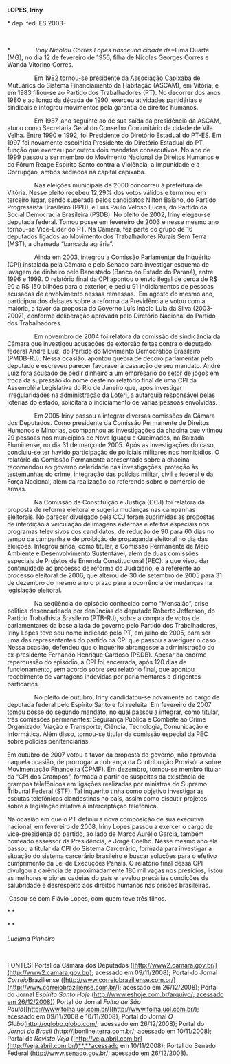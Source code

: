 **LOPES, Iriny**

\* dep. fed. ES 2003-

 

*               **Iriny Nicolau Corres Lopes* nasceu**na cidade de**Lima
Duarte (MG), no dia 12 de fevereiro de 1956, filha de Nicolas Georges
Corres e Wanda Vitorino Corres.

                Em 1982 tornou-se presidente da Associação Capixaba de
Mutuários do Sistema Financiamento da Habitação (ASCAM), em Vitória, e
em 1983 filiou-se ao Partido dos Trabalhadores (PT). No decorrer dos
anos 1980 e ao longo da década de 1990, exerceu atividades partidárias e
sindicais e integrou movimentos pela garantia de direitos humanos.

                Em 1987, ano seguinte ao de sua saída da presidência da
ASCAM, atuou como Secretária Geral do Conselho Comunitário da cidade de
Vila Velha. Entre 1990 e 1992, foi Presidente do Diretório Estadual do
PT-ES. Em 1997 foi novamente escolhida Presidente do Diretório Estadual
do PT, função que exerceu por outros dois mandatos consecutivos. No ano
de 1999 passou a ser membro do Movimento Nacional de Direitos Humanos e
do Fórum Reage Espírito Santo contra a Violência, a Impunidade e a
Corrupção, ambos sediados na capital capixaba.

                Nas eleições municipais de 2000 concorreu à prefeitura
de Vitória. Nesse pleito recebeu 12,29% dos votos válidos e terminou em
terceiro lugar, sendo superada pelos candidatos Nilton Baiano, do
Partido Progressista Brasileiro (PPB), e Luis Paulo Veloso Lucas, do
Partido da Social Democracia Brasileira (PSDB). No pleito de 2002, Iriny
elegeu-se deputada federal. Tomou posse em fevereiro de 2003 e nesse
mesmo ano tornou-se Vice-Líder do PT. Na Câmara, fez parte do grupo de
16 deputados ligados ao Movimento dos Trabalhadores Rurais Sem Terra
(MST), a chamada “bancada agrária”.

                Ainda em 2003, integrou a Comissão Parlamentar de
Inquérito (CPI) instalada pela Câmara e pelo Senado para investigar
esquema de lavagem de dinheiro pelo Banestado (Banco do Estado do
Paraná), entre 1996 e 1999. O relatório final da CPI apontou o envio
ilegal de cerca de R\$ 90 a R\$ 150 bilhões para o exterior, e pediu 91
indiciamentos de pessoas acusadas de envolvimento nessas remessas.  Em
agosto do mesmo ano, participou dos debates sobre a reforma da
Previdência e votou com a maioria, a favor da proposta do Governo Luís
Inácio Lula da Silva (2003-2007), conforme deliberação aprovada pelo
Diretório Nacional do Partido dos Trabalhadores.

                Em novembro de 2004 foi relatora da comissão de
sindicância da Câmara que investigou acusações de extorsão feitas contra
o deputado federal André Luiz, do Partido do Movimento Democrático
Brasileiro (PMDB-RJ). Nessa ocasião, apontou quebra de decoro
parlamentar pelo deputado e escreveu parecer favorável à cassação de seu
mandato. André Luiz fora acusado de pedir dinheiro a um empresário do
setor de jogos em troca da supressão do nome deste no relatório final de
uma CPI da Assembléia Legislativa do Rio de Janeiro que, após investigar
irregularidades na administração da Loterj, a autarquia responsável
pelas loterias do estado, solicitara o indiciamento de várias pessoas
envolvidas.

                Em 2005 Iriny passou a integrar diversas comissões da
Câmara dos Deputados. Como presidente da Comissão Permanente de Direitos
Humanos e Minorias, acompanhou as investigações da chacina que vitimou
29 pessoas nos municípios de Nova Iguaçu e Queimados, na Baixada
Fluminense, no dia 31 de março de 2005. Após as investigações do caso,
concluiu-se ter havido participação de policiais militares nos
homicídios. O relatório da Comissão Permanente apresentado sobre a
chacina recomendou ao governo celeridade nas investigações, proteção às
testemunhas do crime, integração das polícias militar, civil e federal e
da Força Nacional, além da realização do referendo sobre o comércio de
armas.

                Na Comissão de Constituição e Justiça (CCJ) foi relatora
da proposta de reforma eleitoral e sugeriu mudanças nas campanhas
eleitorais. No parecer divulgado pela CCJ foram suprimidas as propostas
de interdição à veiculação de imagens externas e efeitos especiais nos
programas televisivos dos candidatos, de redução de 90 para 60 dias no
tempo da campanha e de proibição de propaganda eleitoral no dia das
eleições. Integrou ainda, como titular, a Comissão Permanente de Meio
Ambiente e Desenvolvimento Sustentável, além de duas comissões especiais
de Projetos de Emenda Constitucional (PEC): a que visou dar continuidade
ao processo de reforma do Judiciário, e a referente ao processo
eleitoral de 2006, que alterou de 30 de setembro de 2005 para 31 de
dezembro do mesmo ano o prazo para a ocorrência de mudanças na
legislação eleitoral.

                Na seqüência do episódio conhecido como “Mensalão”,
crise política desencadeada por denúncias do deputado Roberto Jefferson,
do Partido Trabalhista Brasileiro (PTB-RJ), sobre a compra de votos de
parlamentares da base aliada do governo pelo Partido dos Trabalhadores,
Iriny Lopes teve seu nome indicado pelo PT, em julho de 2005, para ser
uma das representantes do partido na CPI que passou a averiguar o caso.
Nessa ocasião, defendeu que o inquérito abrangesse a administração do
ex-presidente Fernando Henrique Cardoso (PSDB). Apesar da enorme
repercussão do episódio, a CPI foi encerrada, após 120 dias de
funcionamento, sem acordo sobre seu relatório final, que apontou
recebimento de vantagens indevidas por parlamentares e dirigentes
partidários.

                No pleito de outubro, Iriny candidatou-se novamente ao
cargo de deputada federal pelo Espírito Santo e foi reeleita. Em
fevereiro de 2007 tomou posse do segundo mandato, no qual passou a
integrar, como titular, três comissões permanentes: Segurança Pública e
Combate ao Crime Organizado; Viação e Transporte; Ciência, Tecnologia,
Comunicação e Informática. Além disso, tornou-se titular da comissão
especial da PEC sobre polícias penitenciárias.

Em outubro de 2007 votou a favor da proposta do governo, não aprovada
naquela ocasião, de prorrogar a cobrança da Contribuição Provisória
sobre Movimentação Financeira (CPMF). Em dezembro, tornou-se membro
titular da “CPI dos Grampos”, formada a partir de suspeitas da
existência de grampos telefônicos em ligações realizadas por ministros
do Supremo Tribunal Federal (STF). Tal inquérito tinha como objetivo
investigar as escutas telefônicas clandestinas no país, assim como
discutir projetos sobre a legislação relativa à interceptação
telefônica.

Na ocasião em que o PT definiu a nova composição de sua executiva
nacional, em fevereiro de 2008, Iriny Lopes passou a exercer o cargo de
vice-presidente do partido, ao lado de Marco Aurélio Garcia, também
nomeado assessor da Presidência, e Jorge Coelho. Nesse mesmo ano ela
passou a titular da CPI do Sistema Carcerário, formada para investigar a
situação do sistema carcerário brasileiro e buscar soluções para o
efetivo cumprimento da Lei de Execuções Penais. O relatório final dessa
CPI divulgou a carência de aproximadamente 180 mil vagas nos presídios,
listou as melhores e piores cadeias do país e revelou precárias
condições de salubridade e desrespeito aos direitos humanos nas prisões
brasileiras.

 Casou-se com Flávio Lopes, com quem teve três filhos.

* *

* *

*Luciana Pinheiro*

 

FONTES: Portal da Câmara dos Deputados
([http://www2.camara.gov.br/](http://www2.camara.gov.br/); acessado em
09/11/2008); Portal do Jornal *Correio*Braziliense
([http://www.correiobraziliense.com.br/](http://www.correiobraziliense.com.br/);
acessado em 26/12/2008); Portal do Jornal *Espírito Santo Hoje*
([http://www.eshoje.com.br/arquivo/; acessado em
26/12/2008)](http://www.eshoje.com.br/arquivo/;%20acessado%20em%2026/12/2008)) Portal
do Jornal *Folha de São
Paulo*([http://www.folha.uol.com.br/](http://www.folha.uol.com.br/);
acessado em 09/11/2008 e 10/11/2008); Portal do Jornal *O
Globo*(http://oglobo.globo.com/; acessado em 26/12/2008); Portal do
*Jornal do Brasil* (http://jbonline.terra.com.br/; acessado em
10/11/2008); Portal da *Revista Veja*
([http://veja.abril.com.br](http://veja.abril.com.br/)**,**acessado em
10/11/2008); Portal do Senado Federal (http://www.senado.gov.br/;
acessado em 26/12/2008).

 

 

 
